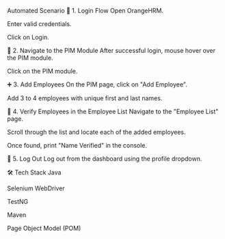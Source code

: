  Automated Scenario
🔐 1. Login Flow
Open OrangeHRM.

Enter valid credentials.

Click on Login.

📁 2. Navigate to the PIM Module
After successful login, mouse hover over the PIM module.

Click on the PIM module.

➕ 3. Add Employees
On the PIM page, click on "Add Employee".

Add 3 to 4 employees with unique first and last names.

📄 4. Verify Employees in the Employee List
Navigate to the "Employee List" page.

Scroll through the list and locate each of the added employees.

Once found, print "Name Verified" in the console.

🚪 5. Log Out
Log out from the dashboard using the profile dropdown.

🛠 Tech Stack
Java

Selenium WebDriver

TestNG

Maven

Page Object Model (POM)

